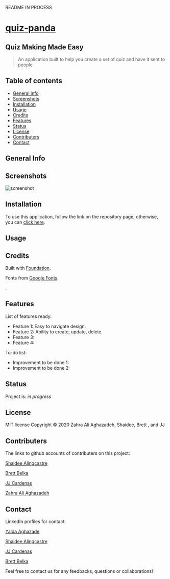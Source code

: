 README IN PROCESS

# [quiz-panda](https://quizpanda.herokuapp.com/)

## Quiz Making Made Easy 

>An application built to help you create a set of quiz and have it sent to people.

> 

## Table of contents
* [General info](#general-info) 
* [Screenshots](#screenshots) 
* [Installation](#installation) 
* [Usage](#usage)
* [Credits](#credits)
* [Features](#features) 
* [Status](#status) 
* [License](#license) 
* [Contributers](#contributers)
* [Contact](#contact)


## General Info


## Screenshots
![screenshot](assets/images/screenshot1.png)



## Installation

To use this application, follow the link on the repository page; otherwise, you can [click here](https://quizpanda.herokuapp.com/).

## Usage 



## Credits

Built with [Foundation]().

Fonts from [Google Fonts](https://developers.google.com/fonts).

 [](). 


## Features
List of features ready:
* Feature 1: Easy to navigate design.
* Feature 2: Ability to create, update, delete.
* Feature 3: 
* Feature 4: 


To-do list:
* Improvement to be done 1: 
* Improvement to be done 2: 

## Status
Project is:  _in progress_


## License

MIT license 
Copyright © 2020 Zahra Ali Aghazadeh, Shaidee, Brett , and JJ



## Contributers

The links to github accounts of contributers on this project:

[Shaidee Alingcastre](https://github.com/sali6798)

[Brett Belka](https://github.com/bbelka)

[JJ Cardenas](https://github.com/cardeens)

[Zahra Ali Aghazadeh](https://github.com/zahraaliaghazadeh)


## Contact 

LinkedIn profiles for contact:

[Yalda Aghazade](www.linkedin.com/in/yalda-aghazade)

[Shaidee Alingcastre](https://www.linkedin.com/in/shaidee-alingcastre/)

[JJ Cardenas](https://www.linkedin.com/in/jordanjcardenas/)

[Brett Belka](https://www.linkedin.com/in/brettbelka/)

Feel free to contact us for any feedbacks, questions or collaborations! 

